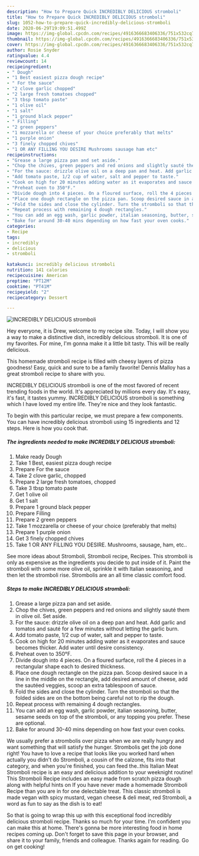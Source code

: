 ```yaml
---
description: "How to Prepare Quick INCREDIBLY DELICIOUS stromboli"
title: "How to Prepare Quick INCREDIBLY DELICIOUS stromboli"
slug: 1052-how-to-prepare-quick-incredibly-delicious-stromboli
date: 2020-06-29T19:09:51.499Z
image: https://img-global.cpcdn.com/recipes/4916366683406336/751x532cq70/incredibly-delicious-stromboli-recipe-main-photo.jpg
thumbnail: https://img-global.cpcdn.com/recipes/4916366683406336/751x532cq70/incredibly-delicious-stromboli-recipe-main-photo.jpg
cover: https://img-global.cpcdn.com/recipes/4916366683406336/751x532cq70/incredibly-delicious-stromboli-recipe-main-photo.jpg
author: Rosie Snyder
ratingvalue: 4.4
reviewcount: 14
recipeingredient:
- " Dough"
- "1 Best easiest pizza dough recipe"
- " For the sauce"
- "2 clove garlic chopped"
- "2 large fresh tomatoes chopped"
- "3 tbsp tomato paste"
- "1 olive oil"
- "1 salt"
- "1 ground black pepper"
- " Filling"
- "2 green peppers"
- "1 mozzarella or cheese of your choice preferably that melts"
- "1 purple onion"
- "3 finely chopped chives"
- "1 OR ANY FILLING YOU DESIRE Mushrooms sausage ham etc"
recipeinstructions:
- "Grease a large pizza pan and set aside."
- "Chop the chives, green peppers and red onions and slightly sauté them in olive oil. Set aside."
- "For the sauce: drizzle olive oil on a deep pan and heat. Add garlic and tomatos and sauté for a few minutes without letting the garlic burn."
- "Add tomato paste, 1/2 cup of water, salt and pepper to taste."
- "Cook on high for 20 minutes adding water as it evaporates and sauce becomes thicker. Add water until desire consistency."
- "Preheat oven to 350°F."
- "Divide dough into 4 pieces. On a floured surface, roll the 4 pieces in a rectangular shape each to desired thickness."
- "Place one dough rectangle on the pizza pan. Scoop desired sauce in a line in the middle on the rectangle, add desired amount of cheese, add the sautéed veggies, scoop an extra tablespoon of sauce."
- "Fold the sides and close the cylinder. Turn the stromboli so that the folded sides are on the bottom being careful not to rip the dough."
- "Repeat process with remaining 4 dough rectangles."
- "You can add an egg wash, garlic powder, italian seasoning, butter, sesame seeds on top of the stromboli, or any topping you prefer. These are optional."
- "Bake for around 30-40 mins depending on how fast your oven cooks."
categories:
- Recipe
tags:
- incredibly
- delicious
- stromboli

katakunci: incredibly delicious stromboli 
nutrition: 141 calories
recipecuisine: American
preptime: "PT12M"
cooktime: "PT41M"
recipeyield: "2"
recipecategory: Dessert

---
```



![INCREDIBLY DELICIOUS stromboli](https://img-global.cpcdn.com/recipes/4916366683406336/751x532cq70/incredibly-delicious-stromboli-recipe-main-photo.jpg)

Hey everyone, it is Drew, welcome to my recipe site. Today, I will show you a way to make a distinctive dish, incredibly delicious stromboli. It is one of my favorites. For mine, I'm gonna make it a little bit tasty. This will be really delicious.

This homemade stromboli recipe is filled with cheesy layers of pizza goodness! Easy, quick and sure to be a family favorite! Dennis Malloy has a great stromboli recipe to share with you.

INCREDIBLY DELICIOUS stromboli is one of the most favored of recent trending foods in the world. It's appreciated by millions every day. It's easy, it's fast, it tastes yummy. INCREDIBLY DELICIOUS stromboli is something which I have loved my entire life. They're nice and they look fantastic.


To begin with this particular recipe, we must prepare a few components. You can have incredibly delicious stromboli using 15 ingredients and 12 steps. Here is how you cook that.

<!--inarticleads1-->

##### The ingredients needed to make INCREDIBLY DELICIOUS stromboli:

1. Make ready  Dough
1. Take 1 Best, easiest pizza dough recipe
1. Prepare  For the sauce
1. Take 2 clove garlic, chopped
1. Prepare 2 large fresh tomatoes, chopped
1. Take 3 tbsp tomato paste
1. Get 1 olive oil
1. Get 1 salt
1. Prepare 1 ground black pepper
1. Prepare  Filling
1. Prepare 2 green peppers
1. Take 1 mozzarella or cheese of your choice (preferably that melts)
1. Prepare 1 purple onion
1. Get 3 finely chopped chives
1. Take 1 OR ANY FILLING YOU DESIRE. Mushrooms, sausage, ham, etc..


See more ideas about Stromboli, Stromboli recipe, Recipes. This stromboli is only as expensive as the ingredients you decide to put inside of it. Paint the stromboli with some more olive oil, sprinkle it with Italian seasoning, and then let the stromboli rise. Strombolis are an all time classic comfort food. 

<!--inarticleads2-->

##### Steps to make INCREDIBLY DELICIOUS stromboli:

1. Grease a large pizza pan and set aside.
1. Chop the chives, green peppers and red onions and slightly sauté them in olive oil. Set aside.
1. For the sauce: drizzle olive oil on a deep pan and heat. Add garlic and tomatos and sauté for a few minutes without letting the garlic burn.
1. Add tomato paste, 1/2 cup of water, salt and pepper to taste.
1. Cook on high for 20 minutes adding water as it evaporates and sauce becomes thicker. Add water until desire consistency.
1. Preheat oven to 350°F.
1. Divide dough into 4 pieces. On a floured surface, roll the 4 pieces in a rectangular shape each to desired thickness.
1. Place one dough rectangle on the pizza pan. Scoop desired sauce in a line in the middle on the rectangle, add desired amount of cheese, add the sautéed veggies, scoop an extra tablespoon of sauce.
1. Fold the sides and close the cylinder. Turn the stromboli so that the folded sides are on the bottom being careful not to rip the dough.
1. Repeat process with remaining 4 dough rectangles.
1. You can add an egg wash, garlic powder, italian seasoning, butter, sesame seeds on top of the stromboli, or any topping you prefer. These are optional.
1. Bake for around 30-40 mins depending on how fast your oven cooks.


We usually prefer a strombolis over pizza when we are really hungry and want something that will satisfy the hunger. Strombolis get the job done right! You have to love a recipe that looks like you worked hard when actually you didn&#39;t do Stromboli, a cousin of the calzone, fits into that category, and when you&#39;re finished, you can feed the..this Italian Meat Stromboli recipe is an easy and delicious addition to your weeknight routine! This Stromboli Recipe includes an easy made from scratch pizza dough along with helpful hints on If you have never made a homemade Stromboli Recipe than you are in for one delectable treat. This classic stromboli is made vegan with spicy mustard, vegan cheese &amp; deli meat, red Stromboli, a word as fun to say as the dish is to eat! 

So that is going to wrap this up with this exceptional food incredibly delicious stromboli recipe. Thanks so much for your time. I'm confident you can make this at home. There's gonna be more interesting food in home recipes coming up. Don't forget to save this page in your browser, and share it to your family, friends and colleague. Thanks again for reading. Go on get cooking!
